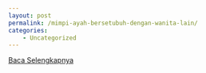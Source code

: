 ```yaml
---
layout: post
permalink: /mimpi-ayah-bersetubuh-dengan-wanita-lain/
categories:
    - Uncategorized
---
```


[Baca Selengkapnya](/05)